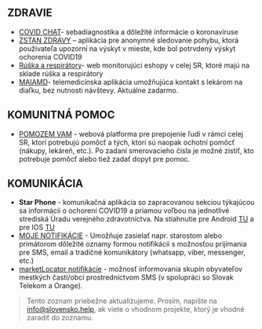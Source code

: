 
##  ****ZDRAVIE****

* [COVID CHAT](https://covid.chat/)- sebadiagnostika a dôležité informácie o koronavíruse 
* [ZSTAN ZDRAVY](https://www.zostanzdravy.sk/) – aplikácia pre anonymné sledovanie pohybu, ktorá používateľa upozorní na 
   výskyt v mieste, kde bol potrvdený výskyt ochorenia COVID19
* [Rúška a respirátory](http://i-shops.sk/)- web monitorujúci eshopy v celej SR, ktoré majú na sklade rúška a respirátory
* [MAIAMD](https://maiamd.sk/)- telemedicínska aplikácia umožňujúca kontakt s lekárom na diaľku, bez nutnosti návštevy. 
  Aktuálne zadarmo. 

## ****KOMUNITNÁ POMOC****
* [POMOZEM VAM](https://www.pomozemvam.sk/) - webová platforma pre prepojenie ľudí v rámci celej SR, ktorí potrebujú 
  pomôcť a tých, ktorí sú naopak ochotní pomôcť (nákupy, lekáreň, etc.). Po zadaní smerovacieho čísla je možné zistiť, kto 
  potrebuje pomôcť alebo tiež zadať dopyt pre pomoc.

## ****KOMUNIKÁCIA****
* ****Star Phone**** - komunikačná aplikácia so zapracovanou sekciou týkajúcou sa informácii o ochorení COVID19 a priamou 
  voľbou na jednotlivé strediská Úradu verejného zdravotníctva. Na stiahnutie pre Android [TU](https://play.google.com/store/apps/details?id=com.onesmartstar.phoneivr) a pre IOS [TU](https://apps.apple.com/sk/app/star-phone-one-smart-star/id1040781243)
* [MOJE NOTIFIKÁCIE](http://mojenotifikacie.sk/) - Umožňuje zasielať napr. starostom alebo primátorom dôležité oznamy 
  formou notifikácii s možnosťou prijímania pre SMS, email a tradičné komunikátory (whatsapp, viber, messenger, etc.)
* [marketLocator notifikácie](https://www.marketlocator.sk/covid19/) - možnosť informovania skupín obyvateľov mestkých častí/obcí prostredníctvom SMS (v spolupráci so Slovak Telekom a Orange).


 


> Tento zoznam priebežne aktualizujeme. Prosím, napíšte na info@slovensko.help, ak viete o vhodnom projekte, ktorý je vhodné zaradiť do zoznamu.